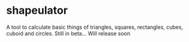 # shapeulator
A tool to calculate basic things of triangles, squares, rectangles, cubes, cuboid and circles. Still in beta...
Will release soon

